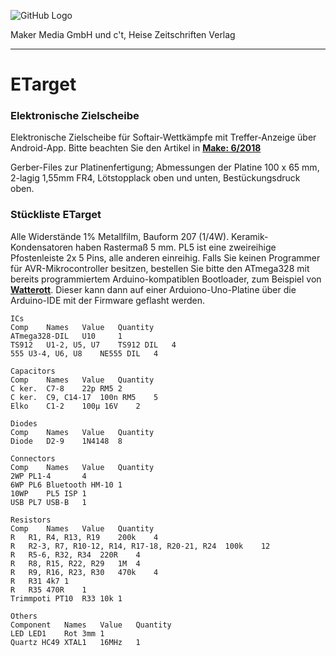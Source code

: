 ![GitHub Logo](http://www.heise.de/make/icons/make_logo.png)

Maker Media GmbH und c't, Heise Zeitschriften Verlag

***

# ETarget

### Elektronische Zielscheibe

Elektronische Zielscheibe für Softair-Wettkämpfe mit Treffer-Anzeige über Android-App. Bitte beachten Sie den Artikel in **[Make: 6/2018](https://shop.heise.de/katalog/make-6-2018)**

Gerber-Files zur Platinenfertigung; Abmessungen der Platine 100 x 65 mm, 2-lagig 1,55mm FR4, Lötstopplack oben und unten, Bestückungsdruck oben.

### Stückliste ETarget

Alle Widerstände 1% Metallfilm, Bauform 207 (1/4W). Keramik-Kondensatoren haben Rastermaß 5 mm. PL5 ist eine zweireihige Pfostenleiste 2x 5 Pins, alle anderen einreihig. Falls Sie keinen Programmer für AVR-Mikrocontroller besitzen, bestellen Sie bitte den ATmega328 mit bereits programmiertem Arduino-kompatiblen Bootloader, zum Beispiel von **[Watterott](https://www.watterott.com/de/ATmega328-Arduino-Bootloader)**. Dieser kann dann auf einer Arduiono-Uno-Platine über die Arduino-IDE mit der Firmware geflasht werden.
			
	ICs			
	Comp	Names	Value	Quantity
	ATmega328-DIL	U10		1
	TS912	U1-2, U5, U7	TS912 DIL	4
	555	U3-4, U6, U8	NE555 DIL	4
				
	Capacitors			
	Comp	Names	Value	Quantity
	C ker.	C7-8	22p RM5	2
	C ker.	C9, C14-17	100n RM5	5
	Elko	C1-2	100µ 16V	2
				
	Diodes			
	Comp	Names	Value	Quantity
	Diode	D2-9	1N4148	8
				
	Connectors			
	Comp	Names	Value	Quantity
	2WP	PL1-4		4
	6WP	PL6	Bluetooth HM-10	1
	10WP	PL5	ISP	1
	USB	PL7	USB-B	1
				
	Resistors			
	Comp	Names	Value	Quantity
	R	R1, R4, R13, R19	200k	4
	R	R2-3, R7, R10-12, R14, R17-18, R20-21, R24	100k	12
	R	R5-6, R32, R34	220R	4
	R	R8, R15, R22, R29	1M	4
	R	R9, R16, R23, R30	470k	4
	R	R31	4k7	1
	R	R35	470R	1
	Trimmpoti PT10	R33	10k	1
				
	Others			
	Component	Names	Value	Quantity
	LED	LED1	Rot 3mm	1
	Quartz HC49	XTAL1	16MHz	1

